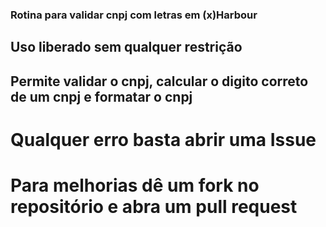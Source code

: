 ### Rotina para validar cnpj com letras em (x)Harbour

## Uso liberado sem qualquer restrição

## Permite validar o cnpj, calcular o digito correto de um cnpj e formatar o cnpj

# Qualquer erro basta abrir uma Issue

# Para melhorias dê um fork no repositório e abra um pull request